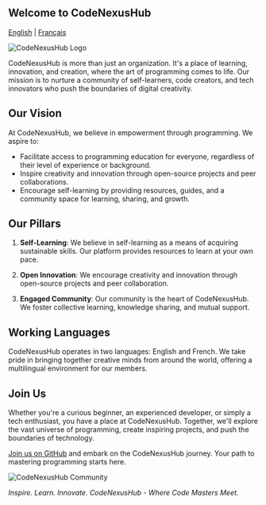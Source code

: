 ## Welcome to CodeNexusHub
[English](README.md) | [Français](README.fr.md)

![CodeNexusHub Logo](link_to_your_logo)

CodeNexusHub is more than just an organization. It's a place of learning, innovation, and creation, where the art of programming comes to life. Our mission is to nurture a community of self-learners, code creators, and tech innovators who push the boundaries of digital creativity.

## Our Vision

At CodeNexusHub, we believe in empowerment through programming. We aspire to:

- Facilitate access to programming education for everyone, regardless of their level of experience or background.
- Inspire creativity and innovation through open-source projects and peer collaborations.
- Encourage self-learning by providing resources, guides, and a community space for learning, sharing, and growth.

## Our Pillars

1. **Self-Learning**: We believe in self-learning as a means of acquiring sustainable skills. Our platform provides resources to learn at your own pace.

2. **Open Innovation**: We encourage creativity and innovation through open-source projects and peer collaboration.

3. **Engaged Community**: Our community is the heart of CodeNexusHub. We foster collective learning, knowledge sharing, and mutual support.

## Working Languages

CodeNexusHub operates in two languages: English and French. We take pride in bringing together creative minds from around the world, offering a multilingual environment for our members.

## Join Us

Whether you're a curious beginner, an experienced developer, or simply a tech enthusiast, you have a place at CodeNexusHub. Together, we'll explore the vast universe of programming, create inspiring projects, and push the boundaries of technology.

[Join us on GitHub](https://github.com/CodeNexusHub) and embark on the CodeNexusHub journey. Your path to mastering programming starts here.

![CodeNexusHub Community](https://codenexushub.hashnode.dev)

*Inspire. Learn. Innovate. CodeNexusHub - Where Code Masters Meet.*




